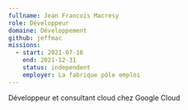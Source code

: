 ```yaml
---
fullname: Jean Francois Macresy
role: Développeur
domaine: Développement
github: jeffmac
missions:
  - start: 2021-07-16
    end: 2021-12-31
    status: independent
    employer: La fabrique pôle emploi
---
```


Développeur et consultant cloud chez Google Cloud
